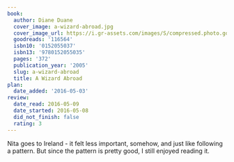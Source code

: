 ```yaml
---
book:
  author: Diane Duane
  cover_image: a-wizard-abroad.jpg
  cover_image_url: https://i.gr-assets.com/images/S/compressed.photo.goodreads.com/books/1303797089l/116564._SY160_.jpg
  goodreads: '116564'
  isbn10: '0152055037'
  isbn13: '9780152055035'
  pages: '372'
  publication_year: '2005'
  slug: a-wizard-abroad
  title: A Wizard Abroad
plan:
  date_added: '2016-05-03'
review:
  date_read: 2016-05-09
  date_started: 2016-05-08
  did_not_finish: false
  rating: 3
---
```


Nita goes to Ireland - it felt less important, somehow, and just like following a pattern. But since the pattern is pretty good, I still enjoyed reading it.
